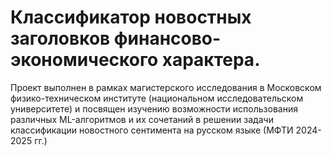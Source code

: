 # Классификатор новостных заголовков финансово-экономического характера.
Проект выполнен в рамках магистерского исследования в Московском физико-техническом институте (национальном исследовательском университете) и посвящен изучению возможности использования различных ML-алгоритмов и их сочетаний в решении задачи классификации новостного сентимента на русском языке (МФТИ 2024-2025 гг.)

